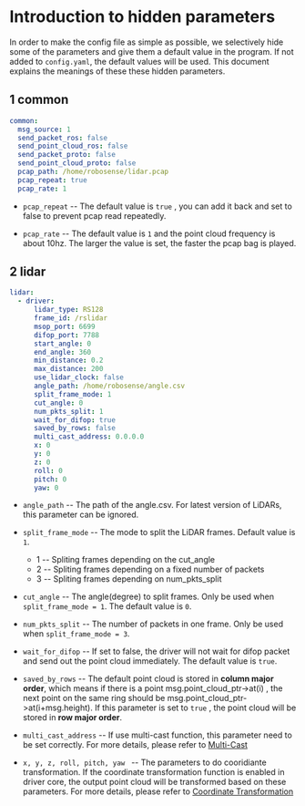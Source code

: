 # Introduction to hidden parameters

In order to make the config file as simple as possible, we selectively hide some of the parameters and give them a default value in the program. If not added to  ```config.yaml```, the default values will be used. This document explains the meanings of these these hidden parameters. 



## 1 common

```yaml
common:
  msg_source: 1                                         
  send_packet_ros: false                                
  send_point_cloud_ros: false                           
  send_packet_proto: false                              
  send_point_cloud_proto: false                         
  pcap_path: /home/robosense/lidar.pcap                 
  pcap_repeat: true									    
  pcap_rate: 1  											
```

- ```pcap_repeat``` -- The default value is ```true``` , you can add it back and set to false to prevent pcap read repeatedly.

- ```pcap_rate``` -- The default value is ```1``` and the point cloud frequency is about 10hz. The larger the value is set, the faster the pcap bag is played.



## 2 lidar

```yaml
lidar:
  - driver:
      lidar_type: RS128            
      frame_id: /rslidar           
      msop_port: 6699              
      difop_port: 7788             
      start_angle: 0               
      end_angle: 360             
      min_distance: 0.2            
      max_distance: 200           
      use_lidar_clock: false       
      angle_path: /home/robosense/angle.csv   
      split_frame_mode: 1	      
      cut_angle: 0   
	  num_pkts_split: 1 	                    
      wait_for_difop: true         
      saved_by_rows: false
      multi_cast_address: 0.0.0.0
      x: 0
      y: 0
      z: 0
      roll: 0
      pitch: 0
      yaw: 0
```

- ```angle_path``` -- The path of the angle.csv. For latest version of LiDARs, this parameter can be ignored.
- ```split_frame_mode``` -- The mode to split the LiDAR frames. Default value is ```1```.
  - 1 -- Spliting frames depending on the cut_angle
  - 2 -- Spliting frames depending on a fixed number of packets
  - 3 -- Spliting frames depending on num_pkts_split
- ```cut_angle``` --  The angle(degree) to split frames. Only be used when ```split_frame_mode = 1```. The default value is ```0```.
- ```num_pkts_split``` -- The number of packets in one frame. Only be used when ```split_frame_mode = 3```.
- ```wait_for_difop``` -- If set to false, the driver will not wait for difop packet and send out the point cloud immediately. The default value is ```true```.
- ```saved_by_rows``` --  The default point cloud is stored in **column major order**, which means if there is  a point msg.point_cloud_ptr->at(i) , the next point on the same ring should be msg.point_cloud_ptr->at(i+msg.height). If this parameter is set to  ```true``` , the point cloud will be stored in **row major order**.
- ```multi_cast_address``` -- If use multi-cast function, this parameter need to be set correctly. For more details, please refer to  [Multi-Cast](../howto/how_to_use_multi_cast_function.md) 

- ```x, y, z, roll, pitch, yaw ``` -- The parameters to do cooridiante transformation. If the coordinate transformation function is enabled in driver core,  the output point cloud will be transformed based on these parameters. For more details, please refer to [Coordinate Transformation](../howto/how_to_use_coordinate_transformation.md) 